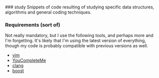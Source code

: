 ### study
Snippets of code resulting of studying specific data structures, algorithms and
general coding techniques.

### Requirements (sort of)
Not really mandatory, but I use the following tools, and perhaps more and I'm
forgetting. It's likely that I'm using the latest version of everything, though
my code is probably compatible with previous versions as well.
* [vim](http://www.vim.org/)
* [YouCompleteMe](https://github.com/Valloric/YouCompleteMe)
* [clang](http://clang.llvm.org/)
* [boost](http://www.boost.org/)
